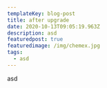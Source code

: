 ```yaml
---
templateKey: blog-post
title: after upgrade
date: 2020-10-13T09:05:19.963Z
description: asd
featuredpost: true
featuredimage: /img/chemex.jpg
tags:
  - asd
---
```

asd